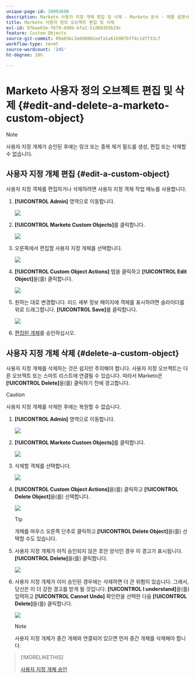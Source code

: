 ```yaml
---
unique-page-id: 10093690
description: Marketo 사용자 지정 개체 편집 및 삭제 - Marketo 문서 - 제품 설명서
title: Marketo 사용자 정의 오브젝트 편집 및 삭제
exl-id: 97bae63e-f679-490b-bfa2-51d88355b29c
feature: Custom Objects
source-git-commit: 09a656c3a0d0002edfa1a61b987bff4c1dff33cf
workflow-type: tm+mt
source-wordcount: '245'
ht-degree: 10%

---
```


# Marketo 사용자 정의 오브젝트 편집 및 삭제 {#edit-and-delete-a-marketo-custom-object}

>[!NOTE]
>
>사용자 지정 개체가 승인된 후에는 링크 또는 중복 제거 필드를 생성, 편집 또는 삭제할 수 없습니다.

## 사용자 지정 개체 편집 {#edit-a-custom-object}

사용자 지정 객체를 편집하거나 삭제하려면 사용자 지정 객체 작업 메뉴를 사용합니다.

1. **[!UICONTROL Admin]** 영역으로 이동합니다.

   ![](assets/edit-and-delete-a-marketo-custom-object-1.png)

1. **[!UICONTROL Marketo Custom Objects]**&#x200B;를 클릭합니다.

   ![](assets/edit-and-delete-a-marketo-custom-object-2.png)

1. 오른쪽에서 편집할 사용자 지정 개체를 선택합니다.

   ![](assets/edit-and-delete-a-marketo-custom-object-3.png)

1. **[!UICONTROL Custom Object Actions]** 탭을 클릭하고 **[!UICONTROL Edit Object]**&#x200B;을(를) 클릭합니다.

   ![](assets/edit-and-delete-a-marketo-custom-object-4.png)

1. 원하는 대로 변경합니다. 리드 세부 정보 페이지에 객체를 표시하려면 슬라이더를 위로 드래그합니다. **[!UICONTROL Save]**&#x200B;를 클릭합니다.

   ![](assets/edit-and-delete-a-marketo-custom-object-5.png)

1. [편집된 개체](/help/marketo/product-docs/administration/marketo-custom-objects/approve-a-custom-object.md)를 승인하십시오.

## 사용자 지정 개체 삭제 {#delete-a-custom-object}

사용자 지정 개체를 삭제하는 것은 쉽지만 주의해야 합니다. 사용자 지정 오브젝트는 다른 오브젝트 또는 스마트 리스트에 연결될 수 있습니다. 따라서 Marketo은 **[!UICONTROL Delete]**&#x200B;을(를) 클릭하기 전에 경고합니다.

>[!CAUTION]
>
>사용자 지정 개체를 삭제한 후에는 복원할 수 없습니다.

1. **[!UICONTROL Admin]** 영역으로 이동합니다.

   ![](assets/edit-and-delete-a-marketo-custom-object-6.png)

1. **[!UICONTROL Marketo Custom Objects]**&#x200B;를 클릭합니다.

   ![](assets/edit-and-delete-a-marketo-custom-object-7.png)

1. 삭제할 객체를 선택합니다.

   ![](assets/edit-and-delete-a-marketo-custom-object-8.png)

1. **[!UICONTROL Custom Object Actions]**&#x200B;을(를) 클릭하고 **[!UICONTROL Delete Object]**&#x200B;을(를) 선택합니다.

   ![](assets/edit-and-delete-a-marketo-custom-object-9.png)

   >[!TIP]
   >
   >개체를 마우스 오른쪽 단추로 클릭하고 **[!UICONTROL Delete Object]**&#x200B;을(를) 선택할 수도 있습니다.

1. 사용자 지정 개체가 아직 승인되지 않은 초안 양식인 경우 이 경고가 표시됩니다. **[!UICONTROL Delete]**&#x200B;을(를) 클릭합니다.

   ![](assets/edit-and-delete-a-marketo-custom-object-10.png)

1. 사용자 지정 개체가 이미 승인된 경우에는 삭제하면 더 큰 위험이 있습니다. 그래서, 당신은 이 더 강한 경고를 받게 될 것입니다. **[!UICONTROL I understand]**&#x200B;을(를) 입력하고 **[!UICONTROL Cannot Undo]** 확인란을 선택한 다음 **[!UICONTROL Delete]**&#x200B;을(를) 클릭합니다.

   ![](assets/edit-and-delete-a-marketo-custom-object-11.png)

   >[!NOTE]
   >
   >사용자 지정 개체가 중간 개체와 연결되어 있으면 먼저 중간 개체를 삭제해야 합니다.

>[!MORELIKETHIS]
>
>[사용자 지정 개체 승인](/help/marketo/product-docs/administration/marketo-custom-objects/approve-a-custom-object.md)
